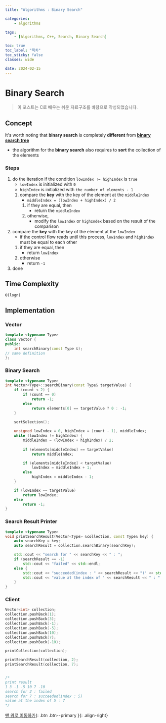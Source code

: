 ```yaml
---
title: "Algorithms : Binary Search"

categories:
    - algorithms

tags:
    - [Algorithms, C++, Search, Binary Search]

toc: true
toc_label: "목차"
toc_sticky: false
classes: wide

date: 2024-02-15
---
```


# Binary Search

> 이 포스트는 C로 배우는 쉬운 자료구조를 바탕으로 작성되었습니다.

## Concept
It's worth noting that **binary search** is completely **different** from [**binary search tree**](https://sadoe3.github.io/data-structures/structures-BinarySearchTree/)
- the algorithm for the **binary search** also requires to **sort** the collection of the elements

### Steps
1. do the iteration if the condition `lowIndex != highIndex` is `true`
    * `lowIndex` is initialized with `0`
    * `highIndex` is initialized with `the number of elements - 1`
    1. compare the **key** with the key of the element at the `middleIndex`
        + `middleIndex = (lowIndex + highIndex) / 2`
        1. if they are equal, then
            - return the `middleIndex`
        2. otherwise,
            - modify the `lowIndex` or `highIndex` based on the result of the comparison 
2. compare the **key** with the key of the element at the `lowIndex`
    * if the control flow reads until this process, `lowIndex` and `highIndex` must be equal to each other
    1. if they are equal, then
        + return `lowIndex`
    2. otherwise
        + return `-1`
3. done


## Time Complexity
`O(logn)`


## Implementation

### Vector
```c++
template <typename Type>
class Vector {
public:
    int searchBinary(const Type &);
// same definition
};
```

### Binary Search
```c++
template <typename Type>
int Vector<Type>::searchBinary(const Type& targetValue) {
    if (count < 2) {
        if (count == 0)
            return -1;
        else
            return elements[0] == targetValue ? 0 : -1;
    }

    sortSelection();
    
    unsigned lowIndex = 0, highIndex = (count - 1), middleIndex;
    while (lowIndex != highIndex) {
        middleIndex = (lowIndex + highIndex) / 2;
        
        if (elements[middleIndex] == targetValue)
            return middleIndex;

        if (elements[middleIndex] < targetValue)
            lowIndex = middleIndex + 1;
        else
            highIndex = middleIndex - 1;
    }

    if (lowIndex == targetValue)
        return lowIndex;
    else
        return -1;
}
```

### Search Result Printer
```c++
template <typename Type>
void printSearchResult(Vector<Type> &collection, const Type& key) {
    auto searchKey = key;
    auto searchResult = collection.searchBinary(searchKey);

    std::cout << "search for " << searchKey << " : ";
    if (searchResult == -1)
        std::cout << "failed" << std::endl;
    else {
        std::cout << "succeeded(index : " << searchResult << ")" << std::endl;
        std::cout << "value at the index of " << searchResult << " : " << collection.get(searchResult) << std::endl;
    }
}
```

### Client
```c++
Vector<int> collection;
collection.pushBack(1);
collection.pushBack(3);
collection.pushBack(-1);
collection.pushBack(-5);
collection.pushBack(10);
collection.pushBack(7);
collection.pushBack(-10);

printCollection(collection);

printSearchResult(collection, 2);
printSearchResult(collection, 7);


/*
print result
1 3 -1 -5 10 7 -10
search for 2 : failed
search for 7 : succeeded(index : 5)
value at the index of 5 : 7
*/
```


[맨 위로 이동하기](#){: .btn .btn--primary }{: .align-right}